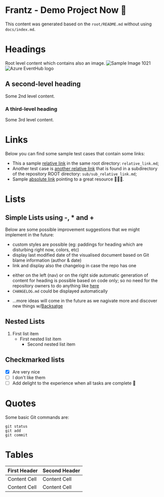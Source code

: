 # Frantz - Demo Project Now 🚀

This content was generated based on the `root/README.md` without using `docs/index.md`.

# Headings
Root level content which contains also an image.
![Sample Image 1021](https://yavuzceliker.github.io/sample-images/image-1021.jpg)
![Azure EventHub logo](https://upload.wikimedia.org/wikipedia/commons/thumb/c/c8/Constantin_Brancusi_c.1905.jpg/500px-Constantin_Brancusi_c.1905.jpg)

## A second-level heading
Some 2nd level content.

### A third-level heading
Some 3rd level content.

# Links
Below you can find some sample test cases that contain some links:

- This a sample [relative link](relative_link.md) in the same root directory: `relative_link.md`;
- Another test case is [another relative link](sub/sub_relative_link.md) that is found in a subdirectory of the repository ROOT directory: `sub/sub_relative_link.md`;
- Sample [absolute link](https://www.dsb.dk) pointing to a great resource :bullettrain_side::train::train:.

# Lists

## Simple Lists using -, * and +
Below are some possible improvement suggestions that we might implement in the future:

- custom styles are possible (eg: paddings for heading which are disturbing right now, colors, etc)
- display last modified date of the visualised document based on Git blame information (author & date)
- link and display also the changelog in case the repo has one
* either on the left (nav) or on the right side automatic generation of content for heading is possible based on code only; so no need for the repository owners to do anything like [here](/docs/default/component/sapis-alstomic5)
* `CHANGELOG.md` could be displayed automatically
+ ...more ideas will come in the future as we nagivate more and discover new things w/[Backsatge](https://backstage.io/docs/features/techdocs/)

## Nested Lists
1. First list item
   - First nested list item
     - Second nested list item

## Checkmarked lists
- [x] Are very nice
- [ ] I don't like them
- [ ] Add delight to the experience when all tasks are complete :tada:

# Quotes
Some basic Git commands are:
```
git status
git add
git commit
```

# Tables
| First Header  | Second Header |
| ------------- | ------------- |
| Content Cell  | Content Cell  |
| Content Cell  | Content Cell  |
